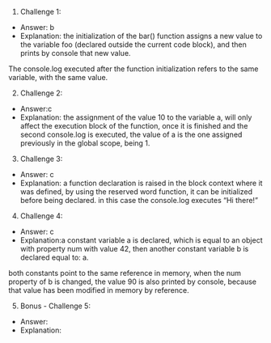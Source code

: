 1. Challenge 1:
  - Answer: b
  - Explanation: 
  the initialization of the bar() function assigns a new value to the variable foo (declared outside the current code block), and then prints by console that new value.

  The console.log executed after the function initialization refers to the same variable, with the same value.


2. Challenge 2: 
  - Answer:c
  - Explanation: the assignment of the value 10 to the variable a, will only affect the execution block of the function, once it is finished and the second console.log is executed, the value of a is the one assigned previously in the global scope, being 1.


3. Challenge 3:
  - Answer: c
  - Explanation: a function declaration is raised in the block context where it was defined, by using the reserved word function, it can be initialized before being declared.
in this case the console.log executes “Hi there!”


4. Challenge 4:
  - Answer: c
  - Explanation:a constant variable a is declared, which is equal to an object with property num with value 42, then another constant variable b is declared equal to: a.

both constants point to the same reference in memory, when the num property of b is changed, the value 90 is also printed by console, because that value has been modified in memory by reference.


5. Bonus - Challenge 5:
  - Answer:
  - Explanation:
